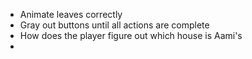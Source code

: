 - Animate leaves correctly
- Gray out buttons until all actions are complete
- How does the player figure out which house is Aami's
- 
 
